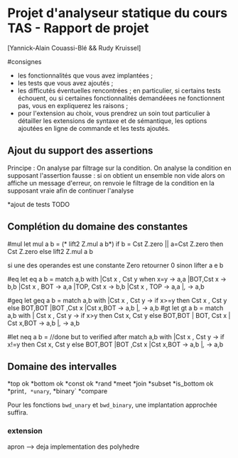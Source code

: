 # Projet d'analyseur statique du cours TAS - Rapport de projet

[Yannick-Alain Couassi-Blé && Rudy Kruissel]

#consignes
* les fonctionnalités que vous avez implantées ;
* les tests que vous avez ajoutés ;
* les difficutés éventuelles rencontrées ; en particulier, si certains tests échouent, ou si certaines fonctionnalités demandéees ne fonctionnent pas, vous en expliquerez les raisons ;
* pour l'extension au choix, vous prendrez un soin tout particulier à détailler les extensions de syntaxe et de sémantique, les options ajoutées en ligne de commande et les tests ajoutés.



## Ajout du support des assertions
Principe : On analyse par filtrage sur la condition.
On analyse la condition en supposant l'assertion fausse : 
    si on obtient un ensemble non vide alors on affiche un message d'erreur, on renvoie le filtrage de la condition en la supposant vraie afin de continuer l'analyse

*ajout de tests  TODO
 

## Complétion du domaine des constantes

#mul 
let mul a b = 
  (* lift2 Z.mul a b*)
      if b = Cst Z.zero || a=Cst Z.zero then Cst Z.zero 
        else lift2 Z.mul a b 

si une des operandes est une constante Zero retourner 0 sinon lifter a e b 

#eq
let eq a b =
    match a,b with 
    |Cst x , Cst y when x=y -> a,a
    |BOT,Cst x -> b,b
    |Cst x , BOT -> a,a
    |TOP, Cst x -> b,b
    |Cst x , TOP -> a,a
    |_,_ -> a,b 

#geq
  let geq a b =
    match a,b with 
    |Cst x , Cst y -> if x>=y then Cst x , Cst y else BOT,BOT
    |BOT ,Cst x |Cst x,BOT -> a,b
    |_,_ -> a,b 
#gt
  let gt a b =
    match a,b with 
    | Cst x , Cst y -> if x>y then Cst x, Cst y  else BOT,BOT
    | BOT, Cst x | Cst x,BOT -> a,b
    |_,_ -> a,b


#let neq a b =  //done but to verified after
    match a,b with 
    |Cst x , Cst y -> if x!=y then Cst x, Cst y else BOT,BOT
    |BOT ,Cst x |Cst x,BOT -> a,b
    |_,_ -> a,b 


## Domaine des intervalles
*top ok
*bottom ok
*const  ok
*rand
*meet
*join
*subset
*is_bottom ok
*print`,
*unary`,
*binary`
*compare


Pour les fonctions `bwd_unary` et `bwd_binary`, une implantation approchée suffira.


### extension 
apron --> deja implementation des polyhedre
